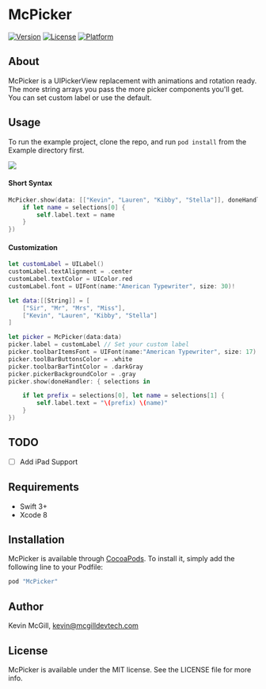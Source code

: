 # McPicker

[![Version](https://img.shields.io/cocoapods/v/McPicker.svg?style=flat)](http://cocoapods.org/pods/McPicker)
[![License](https://img.shields.io/cocoapods/l/McPicker.svg?style=flat)](http://cocoapods.org/pods/McPicker)
[![Platform](https://img.shields.io/cocoapods/p/McPicker.svg?style=flat)](http://cocoapods.org/pods/McPicker)

## About
McPicker is a UIPickerView replacement with animations and rotation ready. The more string arrays you pass the more picker components you'll get. You can set custom label or use the default.

## Usage
To run the example project, clone the repo, and run `pod install` from the Example directory first.

![](https://media.giphy.com/media/3o7btPtqG1YMn2fP5S/giphy.gif)

#### Short Syntax
```swift
McPicker.show(data: [["Kevin", "Lauren", "Kibby", "Stella"]], doneHandler: { selections in
    if let name = selections[0] {
        self.label.text = name
    }
})
```
#### Customization
```swift
let customLabel = UILabel()
customLabel.textAlignment = .center
customLabel.textColor = UIColor.red
customLabel.font = UIFont(name:"American Typewriter", size: 30)!

let data:[[String]] = [
    ["Sir", "Mr", "Mrs", "Miss"],
    ["Kevin", "Lauren", "Kibby", "Stella"]
]

let picker = McPicker(data:data)
picker.label = customLabel // Set your custom label
picker.toolbarItemsFont = UIFont(name:"American Typewriter", size: 17)!
picker.toolBarButtonsColor = .white
picker.toolbarBarTintColor = .darkGray
picker.pickerBackgroundColor = .gray
picker.show(doneHandler: { selections in

    if let prefix = selections[0], let name = selections[1] {
        self.label.text = "\(prefix) \(name)"
    }
})
```

## TODO
- [ ] Add iPad Support

## Requirements
- Swift 3+
- Xcode 8

## Installation

McPicker is available through [CocoaPods](http://cocoapods.org). To install
it, simply add the following line to your Podfile:

```ruby
pod "McPicker"
```

## Author

Kevin McGill, kevin@mcgilldevtech.com

## License

McPicker is available under the MIT license. See the LICENSE file for more info.
